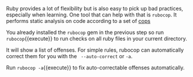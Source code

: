 Ruby provides a lot of flexibility but is also easy to pick up bad practices, especially when learning.
One tool that can help with that is `rubocop`. It performs static analysis on code according to a set of [cops](https://rubocop.readthedocs.io/en/latest/cops/)

You already installed the `rubocop` gem in the previous step so run `rubocop`{{execute}} to run checks on all
ruby files in your current directory. 

It will show a list of offenses. For simple rules, rubocop can automatically correct them for you with the ` --auto-correct` or `-a`. 

Run `rubocop -a`{{execute}} to fix auto-correctable offenses automatically. 


